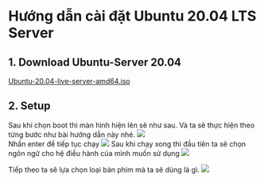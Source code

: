 # Hướng dẫn cài đặt Ubuntu 20.04 LTS Server
## 1. Download Ubuntu-Server 20.04
[Ubuntu-20.04-live-server-amd64.iso](https://mirrors.bkns.vn/ubuntu-releases/20.04.1/ubuntu-20.04.1-live-server-amd64.iso)
## 2. Setup
Sau khi chọn boot thì màn hình hiện lên sẽ như sau. Và ta sẽ thực hiện theo từng bước như bài hướng dẫn này nhé.
 <img src="https://news.cloud365.vn/wp-content/uploads/2020/04/image-97.png">    
 Nhấn enter để tiếp tục chạy
  <img src="https://news.cloud365.vn/wp-content/uploads/2020/04/image-98.png">
Sau khi chạy xong thì đầu tiên ta sẽ chọn ngôn ngữ cho hệ điều hành của mình muốn sử dụng 
<img src="https://news.cloud365.vn/wp-content/uploads/2020/04/image-99.png">

Tiếp theo ta sẽ lựa chọn loại bàn phím mà ta sẽ dùng là gì.
<img src="https://news.cloud365.vn/wp-content/uploads/2020/04/image-100.png">
